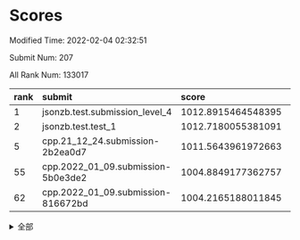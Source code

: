 # Scores

Modified Time: 2022-02-04 02:32:51

Submit Num: 207

All Rank Num: 133017

| rank |               submit               |       score        |       sigma        | pk_num |
| :--- | :--------------------------------- | :----------------- | :----------------- | :----- |
| 1    | jsonzb.test.submission_level_4     | 1012.8915464548395 | 0.7913315114418691 | 2569   |
| 2    | jsonzb.test.test_1                 | 1012.7180055381091 | 0.797054172675834  | 2573   |
| 5    | cpp.21_12_24.submission-2b2ea0d7   | 1011.5643961972663 | 0.8196135984986925 | 2568   |
| 55   | cpp.2022_01_09.submission-5b0e3de2 | 1004.8849177362757 | 0.7244770513946465 | 2578   |
| 62   | cpp.2022_01_09.submission-816672bd | 1004.2165188011845 | 0.709736508619437  | 2565   |


<details>
<summary>全部</summary>

| rank |                 submit                 |       score        |       sigma        | pk_num |
| :--- | :------------------------------------- | :----------------- | :----------------- | :----- |
| 1    | jsonzb.test.submission_level_4         | 1012.8915464548395 | 0.7913315114418691 | 2569   |
| 2    | jsonzb.test.test_1                     | 1012.7180055381091 | 0.797054172675834  | 2573   |
| 3    | gobigger.level_3.submission_level_3_18 | 1011.8729399117252 | 0.7886608362711305 | 2568   |
| 4    | gobigger.level_3.submission_level_3_14 | 1011.8367588342838 | 0.7604511368645025 | 2568   |
| 5    | cpp.21_12_24.submission-2b2ea0d7       | 1011.5643961972663 | 0.8196135984986925 | 2568   |
| 6    | gobigger.level_3.submission_level_3_48 | 1011.5536108683858 | 0.7509689011231229 | 2570   |
| 7    | gobigger.level_3.submission_level_3_38 | 1011.350550730411  | 0.78170988723367   | 2567   |
| 8    | gobigger.level_3.submission_level_3_3  | 1011.309866581973  | 0.756932523738141  | 2576   |
| 9    | gobigger.level_3.submission_level_3_49 | 1011.1971461139188 | 0.7855465979267964 | 2568   |
| 10   | gobigger.level_3.submission_level_3_35 | 1011.1703008871049 | 0.7598622122123008 | 2576   |
| 11   | gobigger.level_3.submission_level_3_37 | 1011.0648108140209 | 0.7441001161694452 | 2570   |
| 12   | gobigger.level_3.submission_level_3_26 | 1010.6243567548873 | 0.7603576540756176 | 2570   |
| 13   | gobigger.level_3.submission_level_3_34 | 1010.6129001746175 | 0.7890931405346602 | 2569   |
| 14   | gobigger.level_3.submission_level_3_41 | 1010.6109735824391 | 0.772707365133752  | 2573   |
| 15   | gobigger.level_3.submission_level_3_32 | 1010.5992777330542 | 0.7541496350653333 | 2572   |
| 16   | gobigger.level_3.submission_level_3_6  | 1010.5416003055952 | 0.7684191652762719 | 2576   |
| 17   | gobigger.level_3.submission_level_3_25 | 1010.5286413781201 | 0.7732517665068998 | 2569   |
| 18   | gobigger.level_3.submission_level_3_29 | 1010.5282917939212 | 0.7532289503749757 | 2569   |
| 19   | gobigger.level_3.submission_level_3_15 | 1010.5230936275054 | 0.7602789125525037 | 2570   |
| 20   | gobigger.level_3.submission_level_3_16 | 1010.5173696840126 | 0.7743076462487455 | 2575   |
| 21   | gobigger.level_3.submission_level_3_24 | 1010.4432345587772 | 0.7641837898042918 | 2565   |
| 22   | gobigger.level_3.submission_level_3_19 | 1010.3299728304288 | 0.7565963208560962 | 2571   |
| 23   | gobigger.level_3.submission_level_3_44 | 1010.2949964027109 | 0.7739805954234623 | 2574   |
| 24   | gobigger.level_3.submission_level_3_10 | 1010.1971120410581 | 0.7467049373756381 | 2569   |
| 25   | gobigger.level_3.submission_level_3_0  | 1010.1879550343147 | 0.7598069033106617 | 2566   |
| 26   | gobigger.level_3.submission_level_3_7  | 1010.1324379320508 | 0.781773414960228  | 2572   |
| 27   | gobigger.level_3.submission_level_3_33 | 1010.1114717636325 | 0.7561943026909935 | 2574   |
| 28   | gobigger.level_3.submission_level_3_11 | 1010.0468478627159 | 0.7624344464803292 | 2569   |
| 29   | gobigger.level_3.submission_level_3_28 | 1010.0185286429579 | 0.7574782830919459 | 2567   |
| 30   | gobigger.level_3.submission_level_3_40 | 1009.9291027917991 | 0.7474243413721136 | 2573   |
| 31   | gobigger.level_3.submission_level_3_31 | 1009.7972710714363 | 0.7551804487500227 | 2567   |
| 32   | gobigger.level_3.submission_level_3_21 | 1009.7748835317108 | 0.7536749488602419 | 2571   |
| 33   | gobigger.level_3.submission_level_3_9  | 1009.7718883545981 | 0.777377989230135  | 2565   |
| 34   | gobigger.level_3.submission_level_3_46 | 1009.7467133009625 | 0.7434126835368693 | 2572   |
| 35   | gobigger.level_3.submission_level_3_30 | 1009.7300689304689 | 0.7255821641341326 | 2568   |
| 36   | gobigger.level_3.submission_level_3_36 | 1009.6982635117942 | 0.7609022626289663 | 2570   |
| 37   | gobigger.level_3.submission_level_3_13 | 1009.6973582285846 | 0.7674936470757521 | 2573   |
| 38   | gobigger.level_3.submission_level_3_20 | 1009.6696057972621 | 0.7552065660784635 | 2567   |
| 39   | gobigger.level_3.submission_level_3_12 | 1009.4534114121692 | 0.74730489939314   | 2571   |
| 40   | gobigger.level_3.submission_level_3_1  | 1009.4351029000047 | 0.7483022467991591 | 2568   |
| 41   | gobigger.level_3.submission_level_3_4  | 1009.408267602063  | 0.7640295407578627 | 2569   |
| 42   | gobigger.level_3.submission_level_3_17 | 1009.3520969175612 | 0.7498637027916376 | 2567   |
| 43   | gobigger.level_3.submission_level_3_43 | 1009.3059180654853 | 0.7465708849846062 | 2568   |
| 44   | gobigger.level_3.submission_level_3_8  | 1009.2685990195872 | 0.7433233478838833 | 2570   |
| 45   | gobigger.level_3.submission_level_3_27 | 1009.1499599563475 | 0.7628680036302654 | 2569   |
| 46   | gobigger.level_3.submission_level_3_45 | 1009.0542302822074 | 0.7484365278894929 | 2576   |
| 47   | gobigger.level_3.submission_level_3_22 | 1008.8685720632631 | 0.7491464055416595 | 2571   |
| 48   | gobigger.level_3.submission_level_3_2  | 1008.82982426849   | 0.7765682600725191 | 2568   |
| 49   | gobigger.level_3.submission_level_3_39 | 1008.7392848414751 | 0.7373517765568192 | 2570   |
| 50   | gobigger.level_3.submission_level_3_42 | 1008.6615277587102 | 0.747555753432628  | 2571   |
| 51   | gobigger.level_3.submission_level_3_23 | 1008.3941350752361 | 0.7502014960132444 | 2571   |
| 52   | gobigger.level_3.submission_level_3_5  | 1008.2302564771448 | 0.7305678222881288 | 2569   |
| 53   | gobigger.level_3.submission_level_3_47 | 1008.1941709968393 | 0.7237565251716589 | 2572   |
| 54   | gobigger.level_1.submission_level_1_20 | 1004.900866101803  | 0.729001241513713  | 2569   |
| 55   | cpp.2022_01_09.submission-5b0e3de2     | 1004.8849177362757 | 0.7244770513946465 | 2578   |
| 56   | gobigger.level_1.submission_level_1_32 | 1004.5991815540625 | 0.7163300738749075 | 2570   |
| 57   | gobigger.level_1.submission_level_1_14 | 1004.5564282054482 | 0.7327302750535767 | 2571   |
| 58   | gobigger.level_1.submission_level_1_38 | 1004.5366265185639 | 0.7278865492734605 | 2572   |
| 59   | gobigger.level_1.submission_level_1_12 | 1004.3875143834508 | 0.7112606242595167 | 2567   |
| 60   | gobigger.level_1.submission_level_1_18 | 1004.3669156492681 | 0.7278050360453213 | 2572   |
| 61   | gobigger.level_1.submission_level_1_43 | 1004.290540689936  | 0.7207064148463417 | 2569   |
| 62   | cpp.2022_01_09.submission-816672bd     | 1004.2165188011845 | 0.709736508619437  | 2565   |
| 63   | gobigger.level_1.submission_level_1_7  | 1004.1702352331671 | 0.7098257187630738 | 2566   |
| 64   | gobigger.level_1.submission_level_1_39 | 1004.138990650602  | 0.7240050897665674 | 2567   |
| 65   | gobigger.level_1.submission_level_1_4  | 1004.0117710876191 | 0.7153493443361925 | 2568   |
| 66   | gobigger.level_1.submission_level_1_21 | 1003.963203597722  | 0.7154454508214891 | 2568   |
| 67   | gobigger.level_1.submission_level_1_45 | 1003.9389178906464 | 0.7183741034146075 | 2575   |
| 68   | gobigger.level_1.submission_level_1_9  | 1003.9286785774862 | 0.7169655628035249 | 2573   |
| 69   | gobigger.level_1.submission_level_1_25 | 1003.8759900952136 | 0.7205761232759041 | 2567   |
| 70   | gobigger.level_1.submission_level_1_48 | 1003.8199248681586 | 0.7180017660026524 | 2571   |
| 71   | gobigger.level_1.submission_level_1_40 | 1003.7762594939246 | 0.7294337660541939 | 2575   |
| 72   | gobigger.level_1.submission_level_1_1  | 1003.710905644174  | 0.7115609922101438 | 2569   |
| 73   | gobigger.level_1.submission_level_1_27 | 1003.6875014386595 | 0.7124404114096181 | 2577   |
| 74   | gobigger.level_1.submission_level_1_36 | 1003.6822877442726 | 0.7125008398146458 | 2571   |
| 75   | gobigger.level_1.submission_level_1_15 | 1003.6195738458686 | 0.71826044934778   | 2568   |
| 76   | gobigger.level_1.submission_level_1_33 | 1003.549509717793  | 0.7112646419708563 | 2569   |
| 77   | gobigger.level_1.submission_level_1_47 | 1003.4456994907159 | 0.7134176958936277 | 2565   |
| 78   | gobigger.level_1.submission_level_1_6  | 1003.3803612427882 | 0.7199151442313524 | 2568   |
| 79   | gobigger.level_1.submission_level_1_13 | 1003.3190945022644 | 0.709115950994704  | 2570   |
| 80   | gobigger.level_1.submission_level_1_8  | 1003.3132379156727 | 0.7239803540603741 | 2577   |
| 81   | gobigger.level_1.submission_level_1_3  | 1003.309609470736  | 0.7135249226204051 | 2567   |
| 82   | gobigger.level_1.submission_level_1_19 | 1003.2683749087377 | 0.713160893325596  | 2571   |
| 83   | gobigger.level_1.submission_level_1_10 | 1003.2597385245205 | 0.7110217320062023 | 2572   |
| 84   | gobigger.level_1.submission_level_1_5  | 1003.2045124542201 | 0.7192168615440294 | 2572   |
| 85   | gobigger.level_1.submission_level_1_41 | 1003.078167680916  | 0.7210163338453677 | 2572   |
| 86   | gobigger.level_1.submission_level_1_35 | 1003.0755289305736 | 0.7228732254150324 | 2562   |
| 87   | gobigger.level_1.submission_level_1_37 | 1003.0025860909006 | 0.7128536476136031 | 2575   |
| 88   | gobigger.level_1.submission_level_1_49 | 1002.9152616517814 | 0.7319433230988741 | 2570   |
| 89   | gobigger.level_1.submission_level_1_46 | 1002.8646924026644 | 0.721592435735082  | 2568   |
| 90   | gobigger.level_1.submission_level_1_31 | 1002.8211028166955 | 0.7097942890920103 | 2573   |
| 91   | gobigger.level_1.submission_level_1_24 | 1002.8186696159546 | 0.7056480285513339 | 2575   |
| 92   | gobigger.level_1.submission_level_1_26 | 1002.7717281108061 | 0.7211571922440363 | 2573   |
| 93   | gobigger.level_1.submission_level_1_17 | 1002.7603701028181 | 0.7108667287935079 | 2571   |
| 94   | gobigger.level_1.submission_level_1_16 | 1002.71168212466   | 0.7062499990230111 | 2573   |
| 95   | gobigger.level_1.submission_level_1_42 | 1002.6430834411087 | 0.7163539827018133 | 2574   |
| 96   | gobigger.level_1.submission_level_1_22 | 1002.5734332662845 | 0.7140176544322485 | 2568   |
| 97   | gobigger.level_1.submission_level_1_29 | 1002.5438511223126 | 0.7234719989031299 | 2566   |
| 98   | gobigger.level_1.submission_level_1_0  | 1002.4916854595974 | 0.716373091846049  | 2574   |
| 99   | gobigger.level_1.submission_level_1_11 | 1002.4778553468113 | 0.7043427849068721 | 2560   |
| 100  | gobigger.level_1.submission_level_1_2  | 1002.3397652247302 | 0.7053466223540451 | 2574   |
| 101  | gobigger.level_1.submission_level_1_30 | 1002.1691457987287 | 0.7140645391711308 | 2569   |
| 102  | gobigger.level_1.submission_level_1_28 | 1002.1403714375797 | 0.7118555764811937 | 2570   |
| 103  | gobigger.level_1.submission_level_1_44 | 1002.0294218589002 | 0.7213968592138655 | 2573   |
| 104  | gobigger.level_1.submission_level_1_23 | 1001.7790111616615 | 0.7019856226107871 | 2570   |
| 105  | gobigger.level_1.submission_level_1_34 | 1001.7201760692994 | 0.7050069369396901 | 2574   |
| 106  | gobigger.random.submission_random_7    | 997.8202091410391  | 0.6917148494224589 | 2572   |
| 107  | gobigger.random.submission_random_1    | 997.5702224246369  | 0.7220393766591516 | 2569   |
| 108  | gobigger.random.submission_random_25   | 996.9378298897925  | 0.7165586594100397 | 2571   |
| 109  | gobigger.random.submission_random_42   | 996.6730285072467  | 0.7135781093544663 | 2570   |
| 110  | gobigger.random.submission_random_24   | 996.6701281979433  | 0.7126607861817812 | 2572   |
| 111  | gobigger.random.submission_random_36   | 996.6252215495334  | 0.7053224146372828 | 2569   |
| 112  | gobigger.random.submission_random_3    | 996.6227691324518  | 0.6985670063807711 | 2568   |
| 113  | gobigger.random.submission_random_6    | 996.577763650041   | 0.7104362164715808 | 2571   |
| 114  | gobigger.random.submission_random_18   | 996.5550962645979  | 0.7063607323749334 | 2567   |
| 115  | gobigger.random.submission_random_32   | 996.5476562606842  | 0.7078601045448046 | 2573   |
| 116  | gobigger.random.submission_random_20   | 996.49561626495    | 0.7045860598132636 | 2572   |
| 117  | gobigger.random.submission_random_10   | 996.4693415207923  | 0.7022332740247075 | 2569   |
| 118  | gobigger.random.submission_random_19   | 996.3716938417341  | 0.7068157734968539 | 2571   |
| 119  | gobigger.random.submission_random_37   | 996.350388659686   | 0.7058431751516715 | 2571   |
| 120  | gobigger.random.submission_random_2    | 996.3341829515713  | 0.7035117672270341 | 2571   |
| 121  | gobigger.random.submission_random_0    | 996.2869859076042  | 0.7133530772049369 | 2569   |
| 122  | gobigger.random.submission_random_26   | 996.2527153546488  | 0.7060789273542957 | 2577   |
| 123  | gobigger.random.submission_random_47   | 996.188550374556   | 0.7134053462510558 | 2572   |
| 124  | gobigger.random.submission_random_16   | 996.1611973387041  | 0.7133913845475328 | 2569   |
| 125  | gobigger.random.submission_random_4    | 996.1082364071698  | 0.7031956507794923 | 2571   |
| 126  | gobigger.random.submission_random_5    | 996.0740949018144  | 0.719856783355681  | 2571   |
| 127  | gobigger.random.submission_random_41   | 996.0641054832772  | 0.7101380257960346 | 2568   |
| 128  | gobigger.random.submission_random_22   | 996.0171182777833  | 0.7159213687766343 | 2573   |
| 129  | gobigger.random.submission_random_39   | 995.8325837623706  | 0.7073766170745758 | 2570   |
| 130  | gobigger.random.submission_random_38   | 995.7928328238415  | 0.7065838323255633 | 2572   |
| 131  | gobigger.random.submission_random_17   | 995.7507190334534  | 0.7245620954592066 | 2574   |
| 132  | gobigger.random.submission_random_34   | 995.7389143120611  | 0.7010282573739083 | 2575   |
| 133  | gobigger.random.submission_random_12   | 995.693747144418   | 0.7103024891502717 | 2573   |
| 134  | gobigger.random.submission_random_46   | 995.684077934941   | 0.7095939082537421 | 2570   |
| 135  | gobigger.random.submission_random_13   | 995.6609903233617  | 0.7143960425785275 | 2569   |
| 136  | gobigger.random.submission_random_30   | 995.6490152738619  | 0.7173339668400347 | 2568   |
| 137  | gobigger.random.submission_random_27   | 995.5891973878412  | 0.7167296628327692 | 2571   |
| 138  | gobigger.random.submission_random_8    | 995.5508594169555  | 0.714232652580607  | 2573   |
| 139  | gobigger.random.submission_random_11   | 995.533814369391   | 0.731315697037978  | 2572   |
| 140  | gobigger.random.submission_random_31   | 995.5325868733294  | 0.7045051431113367 | 2569   |
| 141  | gobigger.random.submission_random_33   | 995.5067918016199  | 0.7067224886110207 | 2571   |
| 142  | gobigger.random.submission_random_14   | 995.4341564383598  | 0.7176404574736894 | 2571   |
| 143  | gobigger.random.submission_random_28   | 995.4313961361078  | 0.7075891883095895 | 2571   |
| 144  | gobigger.random.submission_random_40   | 995.4144935880414  | 0.7367220681116418 | 2571   |
| 145  | gobigger.random.submission_random_43   | 995.3240588221412  | 0.7094083412712875 | 2569   |
| 146  | gobigger.random.submission_random_44   | 995.1131432109465  | 0.6988598162427587 | 2571   |
| 147  | gobigger.random.submission_random_48   | 995.0398296471337  | 0.7054189525448544 | 2567   |
| 148  | gobigger.random.submission_random_23   | 994.9576067216085  | 0.7264373557959739 | 2569   |
| 149  | gobigger.random.submission_random_35   | 994.93375055606    | 0.7065706817386573 | 2575   |
| 150  | gobigger.random.submission_random_15   | 994.9038339609456  | 0.7323151077579908 | 2565   |
| 151  | gobigger.random.submission_random_49   | 994.8854971446646  | 0.7174728887285708 | 2574   |
| 152  | gobigger.random.submission_random_9    | 994.759572330021   | 0.7039229690831682 | 2569   |
| 153  | gobigger.level_2.submission_level_2_47 | 994.5911324572488  | 0.7364896940083366 | 2568   |
| 154  | gobigger.random.submission_random_29   | 994.5110761899898  | 0.7356146275921728 | 2571   |
| 155  | gobigger.level_2.submission_level_2_17 | 994.1130993376287  | 0.7307607093699574 | 2571   |
| 156  | gobigger.random.submission_random_45   | 994.0592150974281  | 0.7232777848844566 | 2573   |
| 157  | gobigger.random.submission_random_21   | 993.5834294364525  | 0.7318510883910987 | 2570   |
| 158  | gobigger.level_2.submission_level_2_40 | 993.5179326040383  | 0.7314477584880854 | 2572   |
| 159  | gobigger.level_2.submission_level_2_3  | 993.4979066227069  | 0.742890728665977  | 2567   |
| 160  | gobigger.level_2.submission_level_2_7  | 993.2419780499644  | 0.7273462709957622 | 2570   |
| 161  | gobigger.level_2.submission_level_2_16 | 993.2137648263217  | 0.7281970377249426 | 2573   |
| 162  | gobigger.level_2.submission_level_2_13 | 993.2025888419449  | 0.7358953353875283 | 2570   |
| 163  | gobigger.level_2.submission_level_2_14 | 993.1764127300382  | 0.7301752974150258 | 2567   |
| 164  | gobigger.level_2.submission_level_2_30 | 993.1359782158191  | 0.7357890150654911 | 2571   |
| 165  | gobigger.level_2.submission_level_2_28 | 993.1306924321755  | 0.7471091153830863 | 2572   |
| 166  | gobigger.level_2.submission_level_2_37 | 992.9706882666103  | 0.7327466559891964 | 2574   |
| 167  | gobigger.level_2.submission_level_2_29 | 992.8587376510663  | 0.7295148587107454 | 2571   |
| 168  | gobigger.level_2.submission_level_2_42 | 992.6812018436666  | 0.7432927960345499 | 2575   |
| 169  | gobigger.level_2.submission_level_2_27 | 992.4754749652706  | 0.7544158173567087 | 2573   |
| 170  | gobigger.level_2.submission_level_2_6  | 992.3716473009059  | 0.7478387727389885 | 2567   |
| 171  | gobigger.level_2.submission_level_2_20 | 992.3365768836987  | 0.7497945106256074 | 2566   |
| 172  | gobigger.level_2.submission_level_2_46 | 992.3291808243997  | 0.750604063754533  | 2570   |
| 173  | gobigger.level_2.submission_level_2_0  | 992.299940017096   | 0.7479310816561195 | 2567   |
| 174  | gobigger.level_2.submission_level_2_10 | 992.2103219504803  | 0.7378793122146546 | 2571   |
| 175  | gobigger.level_2.submission_level_2_31 | 992.2055240296905  | 0.767907646725583  | 2576   |
| 176  | gobigger.level_2.submission_level_2_33 | 992.149571293528   | 0.7596311468275078 | 2574   |
| 177  | gobigger.level_2.submission_level_2_25 | 992.0267273898337  | 0.7435668606071777 | 2568   |
| 178  | gobigger.level_2.submission_level_2_26 | 991.9789739213898  | 0.7481738531333131 | 2568   |
| 179  | gobigger.level_2.submission_level_2_12 | 991.9479131635716  | 0.7551850515408217 | 2575   |
| 180  | gobigger.level_2.submission_level_2_48 | 991.8508558435633  | 0.7456098837153919 | 2573   |
| 181  | gobigger.level_2.submission_level_2_34 | 991.8401185878981  | 0.744212722881436  | 2571   |
| 182  | gobigger.level_2.submission_level_2_19 | 991.800158211303   | 0.730846427594678  | 2570   |
| 183  | gobigger.level_2.submission_level_2_41 | 991.7479416831527  | 0.7539589358002875 | 2568   |
| 184  | gobigger.level_2.submission_level_2_21 | 991.67652643594    | 0.7413107201850138 | 2567   |
| 185  | gobigger.level_2.submission_level_2_24 | 991.6506165973196  | 0.7379011265675552 | 2567   |
| 186  | gobigger.level_2.submission_level_2_4  | 991.6319079480252  | 0.7748977826945076 | 2575   |
| 187  | gobigger.level_2.submission_level_2_49 | 991.5982327174963  | 0.7414921497115287 | 2571   |
| 188  | gobigger.level_2.submission_level_2_45 | 991.5616254931572  | 0.7573348993999404 | 2568   |
| 189  | gobigger.level_2.submission_level_2_36 | 991.5100180909657  | 0.7468471928193596 | 2566   |
| 190  | gobigger.level_2.submission_level_2_44 | 991.4834265750304  | 0.7615455330256252 | 2572   |
| 191  | gobigger.level_2.submission_level_2_9  | 991.4818602589163  | 0.768577454159905  | 2570   |
| 192  | gobigger.level_2.submission_level_2_1  | 991.4740927953125  | 0.7628948447131978 | 2571   |
| 193  | gobigger.level_2.submission_level_2_23 | 991.289133427771   | 0.7510340206297709 | 2569   |
| 194  | gobigger.level_2.submission_level_2_18 | 991.2816717494627  | 0.7672745065946024 | 2565   |
| 195  | gobigger.level_2.submission_level_2_15 | 991.2686371369382  | 0.7558078906320228 | 2570   |
| 196  | gobigger.level_2.submission_level_2_8  | 991.1446035898093  | 0.7481600298244436 | 2565   |
| 197  | gobigger.level_2.submission_level_2_2  | 991.0720893753512  | 0.7678007034175358 | 2569   |
| 198  | gobigger.level_2.submission_level_2_22 | 991.0016305593201  | 0.7463048942157327 | 2569   |
| 199  | gobigger.level_2.submission_level_2_11 | 990.827249554308   | 0.7513941762964951 | 2569   |
| 200  | gobigger.level_2.submission_level_2_35 | 990.777426203203   | 0.7433429033783305 | 2572   |
| 201  | gobigger.level_2.submission_level_2_39 | 990.7759483795287  | 0.7492376932870628 | 2570   |
| 202  | gobigger.level_2.submission_level_2_38 | 990.7485433576384  | 0.7581177342511303 | 2572   |
| 203  | gobigger.level_2.submission_level_2_43 | 990.743149061822   | 0.764831968259875  | 2574   |
| 204  | gobigger.level_2.submission_level_2_5  | 990.6804188482176  | 0.7404133996971438 | 2572   |
| 205  | gobigger.level_2.submission_level_2_32 | 990.3943748758279  | 0.7565790669759673 | 2571   |
| 206  | gobigger.none.submission_none_1        | 977.3163786915111  | 1.4707737327236823 | 2569   |
| 207  | gobigger.none.submission_none_0        | 976.7582463579631  | 1.4370813285717472 | 2569   |

</details>